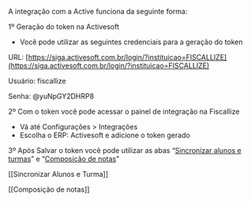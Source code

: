   

A integração com a Active funciona da seguinte forma:

  

1º Geração do token na Activesoft

- Você pode utilizar as seguintes credenciais para a geração do token

URL: [https://siga.activesoft.com.br/login/?instituicao=FISCALLIZE](https://siga.activesoft.com.br/login/?instituicao=FISCALLIZE)

Usuário: fiscallize

Senha: @yuNpGY2DHRP8

  

2º Com o token você pode acessar o painel de integração na Fiscallize

- Vá até Configurações > Integrações
- Escolha o ERP: Activesoft e adicione o token gerado

  

3º Após Salvar o token você pode utilizar as abas “[Sincronizar alunos e turmas](https://staging.remote.fiscallize.com.br/integracoes/sincronizacoes)” e “[Composição de notas](https://staging.remote.fiscallize.com.br/integracoes/sincronizacoes/notas/)”

  

  

[[Sincronizar Alunos e Turma]]

[[Composição de notas]]